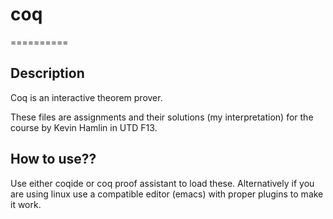 # coq
==========

## Description ##

 Coq is an interactive theorem prover.
 
 These files are assignments and their solutions (my interpretation) for the course by Kevin Hamlin in UTD F13.


## How to use?? ##

Use either coqide or coq proof assistant to load these.
Alternatively if you are using linux use a compatible editor (emacs) with proper plugins to make it work.

